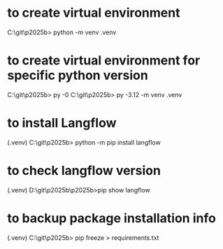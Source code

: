 # to create virtual environment
C:\git\p2025b> python -m venv .venv

# to create virtual environment for specific python version
C:\git\p2025b> py -0
C:\git\p2025b> py -3.12 -m venv .venv

# to install Langflow
(.venv) C:\git\p2025b> python -m pip install langflow

# to check langflow version
(.venv) D:\git\p2025b\p2025b>pip show langflow

# to backup package installation info
(.venv) C:\git\p2025b> pip freeze > requirements.txt
